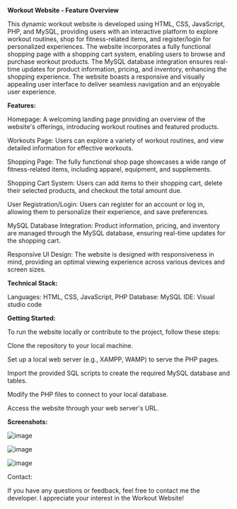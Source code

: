 **Workout Website - Feature Overview**

This dynamic workout website is developed using HTML, CSS, JavaScript, PHP, and MySQL, providing users with an interactive platform to explore workout routines, shop for fitness-related items, and register/login for personalized experiences. The website incorporates a fully functional shopping page with a shopping cart system, enabling users to browse and purchase workout products. The MySQL database integration ensures real-time updates for product information, pricing, and inventory, enhancing the shopping experience. The website boasts a responsive and visually appealing user interface to deliver seamless navigation and an enjoyable user experience.

**Features:**

Homepage: A welcoming landing page providing an overview of the website's offerings, introducing workout routines and featured products.

Workouts Page: Users can explore a variety of workout routines, and view detailed information for effective workouts.

Shopping Page: The fully functional shop page showcases a wide range of fitness-related items, including apparel, equipment, and supplements.

Shopping Cart System: Users can add items to their shopping cart, delete their selected products, and checkout the total amount due.

User Registration/Login: Users can register for an account or log in, allowing them to personalize their experience, and save preferences.

MySQL Database Integration: Product information, pricing, and inventory are managed through the MySQL database, ensuring real-time updates for the shopping cart.

Responsive UI Design: The website is designed with responsiveness in mind, providing an optimal viewing experience across various devices and screen sizes.

**Technical Stack:**

Languages: HTML, CSS, JavaScript, PHP
Database: MySQL
IDE: Visual studio code

**Getting Started:**

To run the website locally or contribute to the project, follow these steps:

Clone the repository to your local machine.

Set up a local web server (e.g., XAMPP, WAMP) to serve the PHP pages.

Import the provided SQL scripts to create the required MySQL database and tables.

Modify the PHP files to connect to your local database.

Access the website through your web server's URL.

**Screenshots:**

![image](https://github.com/Mrcool199/gymwebsite/assets/119867639/02b765e9-8e63-4647-90df-05aedd9580cc)

![image](https://github.com/Mrcool199/gymwebsite/assets/119867639/1c3531ac-bb3b-4575-afcd-d21ab78c2cc2)

![image](https://github.com/Mrcool199/gymwebsite/assets/119867639/40383ee2-fbfb-4b9d-a310-b9fe67e46ac7)

Contact:

If you have any questions or feedback, feel free to contact me the developer. I appreciate your interest in the Workout Website!
